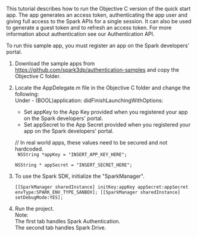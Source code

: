 This tutorial describes how to run the Objective C version of the quick start app.
The app generates an access token, authenticating the app user and giving full access to the Spark APIs for a single session.
It can also be used to generate a guest token and to refresh an access token. 
For more information about authentication see our Authentication API.

To run this sample app, you must register an app on the Spark developers' portal.

1) Download the sample apps from https://github.com/spark3dp/authentication-samples and copy the Objective C folder. 

2) Locate the AppDelegate.m file in the Objective C folder and change the following:<br>
    Under - (BOOL)application: didFinishLaunchingWithOptions:

   * Set appKey to the App Key provided when you registered your app on the Spark developers' portal.<br>
   * Set appSecret to the App Secret provided when you registered your app on the Spark developers' portal.
	
	// In real world apps, these values need to be secured and not hardcoded.</Br>
<code>	NSString *appKey = "INSERT_APP_KEY_HERE";</br>
	NSString * appSecret = "INSERT_SECRET_HERE";</code>

3)  To use the Spark SDK, initialize the "SparkManager".<br>
   <code> [[SparkManager sharedInstance] initKey:appKey appSecret:appSecret envType:SPARK_ENV_TYPE_SANBOX];
    [[SparkManager sharedInstance] setDebugMode:YES];</code>

4) Run the project.</br>
Note:</br>
The first tab handles Spark Authentication.</br>
The second tab handles Spark Drive.
